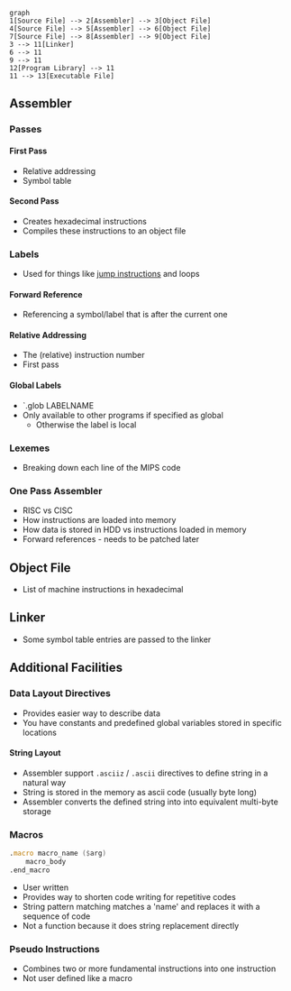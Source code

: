 ```mermaid 
graph
1[Source File] --> 2[Assembler] --> 3[Object File]
4[Source File] --> 5[Assembler] --> 6[Object File]
7[Source File] --> 8[Assembler] --> 9[Object File]
3 --> 11[Linker]
6 --> 11
9 --> 11
12[Program Library] --> 11
11 --> 13[Executable File]
```
## Assembler
### Passes
#### First Pass
- Relative addressing
- Symbol table
#### Second Pass
- Creates hexadecimal instructions
- Compiles these instructions to an object file
### Labels
- Used for things like [jump instructions](3%20-%20Programming%20a%20Computer.md#^72cc66) and loops
#### Forward Reference
- Referencing a symbol/label that is after the current one
#### Relative Addressing
- The (relative) instruction number
- First pass
#### Global Labels
- `.glob LABELNAME
- Only available to other programs if specified as global
	- Otherwise the label is local
### Lexemes
- Breaking down each line of the MIPS code
### One Pass Assembler
- RISC vs CISC
- How instructions are loaded into memory
- How data is stored in HDD vs instructions loaded in memory
- Forward references - needs to be patched later
## Object File
- List of machine instructions in hexadecimal
## Linker
- Some symbol table entries are passed to the linker
## Additional Facilities
### Data Layout Directives
- Provides easier way to describe data
- You have constants and predefined global variables stored in specific locations
#### String Layout
- Assembler support `.asciiz` / `.ascii` directives to define string in a natural way
- String is stored in the memory as ascii code (usually byte long)
- Assembler converts the defined string into into equivalent multi-byte storage
### Macros
```asm
.macro macro_name ($arg)
	macro_body
.end_macro
```

- User written
- Provides way to shorten code writing for repetitive codes
- String pattern matching matches a 'name' and replaces it with a sequence of code
- Not a function because it does string replacement directly
### Pseudo Instructions
- Combines two or more fundamental instructions into one instruction
- Not user defined like a macro